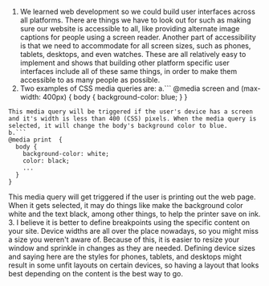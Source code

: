 1. We learned web development so we could build user interfaces across all platforms. There are things we have to look out for such as making sure our website is accessible to all, like providing alternate image captions for people using a screen reader. Another part of accessibility is that we need to accommodate for all screen sizes, such as phones, tablets, desktops, and even watches. These are all relatively easy to implement and shows that building other platform specific user interfaces include all of these same things, in order to make them accessible to as many people as possible.
2. Two examples of CSS media queries are:
  a.```
  @media screen and (max-width: 400px) {
    body {
      background-color: blue;
    }
  }
  ```
  This media query will be triggered if the user's device has a screen and it's width is less than 400 (CSS) pixels. When the media query is selected, it will change the body's background color to blue.
  b.```
  @media print  {
    body {
      background-color: white;
      color: black;
      ...
    }
  }
  ```
  This media query will get triggered if the user is printing out the web page. When it gets selected, it may do things like make the background color white and the text black, among other things, to help the printer save on ink.
3. I believe it is better to define breakpoints using the specific content on your site. Device widths are all over the place nowadays, so you might miss a size you weren't aware of. Because of this, it is easier to resize your window and sprinkle in changes as they are needed. Defining device sizes and saying here are the styles for phones, tablets, and desktops might result in some unfit layouts on certain devices, so having a layout that looks best depending on the content is the best way to go.
